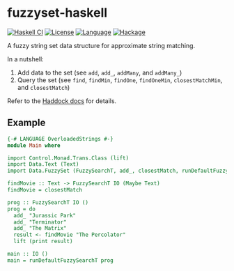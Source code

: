 # fuzzyset-haskell

[![Haskell CI](https://github.com/laserpants/fuzzyset-haskell/actions/workflows/haskell.yml/badge.svg)](https://github.com/laserpants/fuzzyset-haskell/actions/workflows/haskell.yml)
[![License](https://img.shields.io/badge/license-BSD%203--Clause-blue.svg)](https://opensource.org/licenses/BSD-3-Clause)
[![Language](https://img.shields.io/badge/language-Haskell-yellow.svg)](https://www.haskell.org/)
[![Hackage](https://img.shields.io/hackage/v/fuzzyset.svg)](http://hackage.haskell.org/package/fuzzyset)

A fuzzy string set data structure for approximate string matching.

In a nutshell:

1. Add data to the set (see `add`, `add_`, `addMany`, and `addMany_`)
2. Query the set (see `find`, `findMin`, `findOne`, `findOneMin`, `closestMatchMin`, and `closestMatch`)

Refer to the [Haddock docs](http://hackage.haskell.org/package/fuzzyset) for details.

## Example

```haskell
{-# LANGUAGE OverloadedStrings #-}
module Main where                                                               ```

import Control.Monad.Trans.Class (lift)
import Data.Text (Text)
import Data.FuzzySet (FuzzySearchT, add_, closestMatch, runDefaultFuzzySearchT)

findMovie :: Text -> FuzzySearchT IO (Maybe Text)
findMovie = closestMatch

prog :: FuzzySearchT IO ()
prog = do
  add_ "Jurassic Park"
  add_ "Terminator"
  add_ "The Matrix"
  result <- findMovie "The Percolator"
  lift (print result)

main :: IO ()
main = runDefaultFuzzySearchT prog
```
